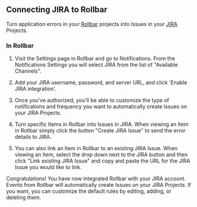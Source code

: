 ## Connecting JIRA to Rollbar
Turn application errors in your [Rollbar](https://rollbar.com/) projects into Issues in your
[JIRA](https://www.atlassian.com/software/jira) Projects.

### In Rollbar

1. Visit the Settings page in Rollbar and go to Notifications. From the Notifications Settings you
   will select JIRA from the list of "Available Channels".
   ![]()

2. Add your JIRA username, password, and server URL, and click 'Enable JIRA integration'. 
   ![]()

4. Once you've authorized, you'll be able to customize the type of notifications and frequency you
   want to automatically create Issues on your JIRA Projects.
   ![]()

5. Turn specific Items in Rollbar into Issues in JIRA. When viewing an Item in Rollbar simply click
   the button "Create JIRA Issue" to send the error details to JIRA.
   ![]()

6. You can also link an Item in Rollbar to an existing JIRA Issue. When viewing an Item, select the
   drop down next to the JIRA button and then click "Link existing JIRA Issue" and copy and paste
   the URL for the JIRA Issue you would like to link.
   ![]()

Congratulations! You have now integrated Rollbar with your JIRA account. Events from Rollbar will
automatically create Issues on your JIRA Projects. If you want, you can customize the default rules
by editing, adding, or deleting them.  
